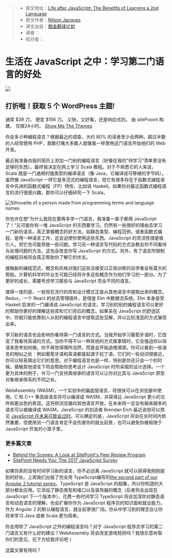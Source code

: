 > * 原文地址：[Life after JavaScript: The Benefits of Learning a 2nd Language](https://www.sitepoint.com/life-after-js-learning-2nd-language/)
> * 原文作者：[Nilson Jacques](https://www.sitepoint.com/author/njacques/)
> * 译文出自：[掘金翻译计划](https://github.com/xitu/gold-miner)
> * 译者：
> * 校对者：


# 生活在 JavaScript 之中：学习第二门语言的好处 #

![](https://dab1nmslvvntp.cloudfront.net/wp-content/uploads/2017/03/1490154323ezgif.com-optimize.gif) 
	
## 打折啦！获取 5 个 WordPress 主题! ##	
	
通常 $39 刀， 便宜 $156 刀。 
又快，又好看，还是响应式的。 
由 sitePooint 构建。 
仅限24小时。 
[Show Me The Themes](/themes?utm_source=sitepoint&amp;utm_campaign=launchoffer&amp;utm_medium=article-promo)
	
	
你会多少种编程语言？根据最近的调查，大约 80% 的读者至少会两种。超过半数的人经常使用 PHP，我敢打赌大多数人就像我一样使用这门语言开始他们的 Web 开发。

最近我准备向我的简历上添加一门别的编程语言（好像在我的“待学习”清单里没有足够的东西）。最终我决定在网上学习 Scala 教程。对于不熟悉它的人来说，Scala 就是一门通用的强类型的编译语言（像 Java，它编译成可移植的字节码）。虽然像 JavaScript 一样它是多范式的编程语言，但它有很多存在于函数式编程语言中先进的函数式编程（FP）特性，比如说 Haskell。如果你对最近函数式编程语言的流行很感兴趣，那你可以仔细研究一下 Scala。

![Silhouette of a person made from programming terms and language names](https://dab1nmslvvntp.cloudfront.net/wp-content/uploads/2017/03/1490029714Fotolia_101549014_Subscription_Monthly_M-300x267.jpg)

你也许在想“为什么我现在要再多学一门语言，我准备一辈子都用 JavaScript 了！”又可能你有一堆 JavaScript 的东西要学习。仍然有一些很好的理由去学习一门新的语言。真正掌握概念的好方法，如静态类型、编程范例，或者函数式编程，是用一种语言工作，这会迫使你使用这些东西。JavaScript 的灵活性很是吸引人，但它也可能导致一些问题。学习另一种语言写代码的方式会教会你不同看待与处理问题的方法，这也会改变你写 JavaScript 的方式。另外，有了语言所限制的编程风格将会真正帮助你了解它的优劣。

接触新的编程范式、概念和风格对我们这些没接受过正规训练的自学者会有莫大的帮助。计算机科学的毕业生可能已经将许多这些概念作为他们学习的一部分。为了更好的成长，需要考虑学习那些与 JavaScript 完全不同的语言。

值得一提的是，一些现在流行的库和设计模式正是从其他语言中提取出来的概念。Redux，一个 React 的状态管理插件，是借鉴 Elm 中数据流系统。Elm 本身是受 Haskell 启发的一门编译成 JavaScript 的语言。学习别的别的编程语言可以更好的帮助你更好的理解这些库和它们背后的概念。如果呆在 JavaScript 的舒适区中，你就只能依靠别人从别的编程语言中提取这些见解，并以比较浅显的方式展现出来。

学习新的语言也会影响你看待第一门语言的方式。当我开始学习葡萄牙语时，它改变了我看待英语的方式。当你不得不以一种其他的方式做事情时，它会强迫你以母语来思考如何做。你不再觉得理所当然，而是会开始追根溯源。你可以看到一些语言的相似之处：例如葡萄牙语和英语都是起源于拉丁语，它们的一些动词很接近，你可以轻易猜出它们的意思。对于编程语言也是一样，特别是你还只会一个的时候。接触其他语言下将会帮助你思考设计 JavaScript 时所采取的设计选择。一个更为具体的例子，许习一门支持类继承的语言可以让你对比其与 JavaScript 原型对象继承体系的不同之处。

WebAssembly (WASM)，一个实验中的偏底层语言，将很快可以在浏览器中使用。C 和 C++ 等高级语言将可以编译成 WASM，并获得比 JavaScript 更小的文件和更出色的表现。这将把浏览器向其他语言开放，在未来将一定会有越来越多的语言可以被编译成 WASM。JavaScript 的创造者 Brendan Eich 最近说他可以预见 [JavaScript 在未来可能会过时](http://www.infoworld.com/article/3175024/web-development/brendan-eich-tech-giants-could-botch-webassembly.html)。可以确定的是，JavaScript 将会在长时间内依然重要，但使用另一门语言肯定不会伤害你的就业前景，也可以避免你被局限于 JavaScript 开发的小笼子里。

### 更多篇文章 ###

* [Behind the Scenes: A Look at SitePoint's Peer Review Program](https://www.sitepoint.com/behind-the-scenes-sitepoints-peer-review-program/?utm_source=sitepoint&amp;utm_medium=relatedinline&amp;utm_term=&amp;utm_campaign=relatedauthor)
* [SitePoint Needs You: The 2017 JavaScript Survey](https://www.sitepoint.com/2017-javascript-survey/?utm_source=sitepoint&amp;utm_medium=relatedinline&amp;utm_term=&amp;utm_campaign=relatedauthor)

如果你真的没有时间学习新的语言，你不必远离 JavaScript 就可以获得我刚刚提到的好处。上周我们出版了完全用 TypeScript编写的[the second part of our Angular 2 tutorial series](https://www.sitepoint.com/understanding-component-architecture-angular/)。TypeScript 是 JavaScript 的超集，所以你知道的大部分都会应用。它添加了静态类型和接口以及装饰器的概念（后者将会出现在 JavaScript 下一个版本中）。花费一些时间学习 TypeScript 将会加深你对静态语言和动态语言的理解，也会扩展你作为 JavaScript 程序员的知识面和就业能力。作为 Angular 2 的默认编程语言，就业前景很广阔。你从中学习到的理念会让你将来学习 Java 或者 Scala 更为简单。

你会用除了 JavaScript 之外的编程语言吗？对于 JavaScript 程序员学习的第二门语言又有什么好的建议？WebAssembly 将会改变游戏规则吗？我很乐意听取你们的意见，在下方给我评论吧！

这篇文章有用吗？
